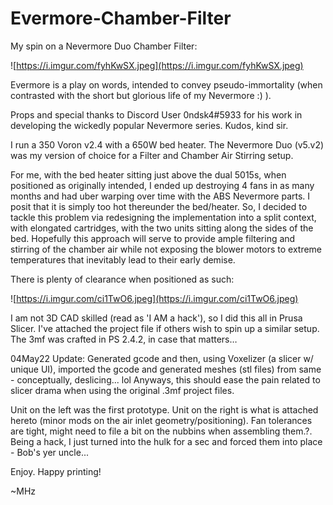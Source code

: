 # Evermore-Chamber-Filter
My spin on a Nevermore Duo Chamber Filter:

![https://i.imgur.com/fyhKwSX.jpeg](https://i.imgur.com/fyhKwSX.jpeg)

Evermore is a play on words, intended to convey pseudo-immortality (when contrasted with the short but glorious life of my Nevermore :) ).

Props and special thanks to Discord User 0ndsk4#5933 for his work in developing the wickedly popular Nevermore series. Kudos, kind sir.

I run a 350 Voron v2.4 with a 650W bed heater. The Nevermore Duo (v5.v2) was my version of choice for a Filter and Chamber Air Stirring setup.

For me, with the bed heater sitting just above the dual 5015s, when positioned as originally intended, I ended up destroying 4 fans in as many months and had uber warping over time with the ABS Nevermore parts. I posit that it is simply too hot thereunder the bed/heater. So, I decided to tackle this problem via redesigning the implementation into a split context, with elongated cartridges, with the two units sitting along the sides of the bed. Hopefully this approach will serve to provide ample filtering and stirring of the chamber air while not exposing the blower motors to extreme temperatures that inevitably lead to their early demise.

There is plenty of clearance when positioned as such:

![https://i.imgur.com/ci1TwO6.jpeg](https://i.imgur.com/ci1TwO6.jpeg)

I am not 3D CAD skilled (read as 'I AM a hack'), so I did this all in Prusa Slicer. I've attached the project file if others wish to spin up a similar setup. The 3mf was crafted in PS 2.4.2, in case that matters…

04May22 Update:  Generated gcode and then, using Voxelizer (a slicer w/ unique UI), imported the gcode and generated meshes (stl files) from same - conceptually, deslicing... lol  Anyways, this should ease the pain related to slicer drama when using the original .3mf project files.

Unit on the left was the first prototype. Unit on the right is what is attached hereto (minor mods on the air inlet geometry/positioning). Fan tolerances are tight, might need to file a bit on the nubbins when assembling them.?.  Being a hack, I just turned into the hulk for a sec and forced them into place - Bob's yer uncle...

Enjoy.  Happy printing!

~MHz

